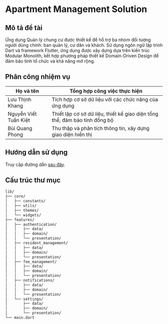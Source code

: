 # Apartment Management Solution

## Mô tả đề tài

Ứng dụng Quản lý chung cư được thiết kế để hỗ trợ ba nhóm đối tượng người dùng chính: ban quản lý, cư dân và khách. Sử dụng ngôn ngữ lập trình Dart và framework Flutter, ứng dụng được xây dựng dựa trên kiến trúc Modular Monolith, kết hợp phương pháp thiết kế Domain-Driven Design để đảm bảo tính tổ chức và khả năng mở rộng.

## Phân công nhiệm vụ

| Họ và tên            | Tổng hợp công việc thực hiện                           |
|---------------------|-------------------------------------------------------|
| Lưu Thịnh Khang     | Tích hợp cơ sở dữ liệu với các chức năng của ứng dụng    |
| Nguyễn Viết Tuấn Kiệt | Thiết lập cơ sở dữ liệu, thiết kế giao diện tổng thể, đảm bảo tính đồng bộ |
| Bùi Quang Phong      | Thu thập và phân tích thông tin, xây dựng giao diện hiển thị |

## Hướng dẫn sử dụng

Truy cập đường dẫn [sau đây](https://github.com/HaiAu2501/Apartment-Management-Solution).

## Cấu trúc thư mục

```bash
lib/
├── core/
│   ├── constants/
│   ├── utils/
│   ├── themes/
│   └── widgets/
├── features/
│   ├── authentication/
│   │   ├── data/
│   │   ├── domain/
│   │   └── presentation/
│   ├── resident_management/
│   │   ├── data/
│   │   ├── domain/
│   │   └── presentation/
│   ├── fee_management/
│   │   ├── data/
│   │   ├── domain/
│   │   └── presentation/
│   ├── notifications/
│   │   ├── data/
│   │   ├── domain/
│   │   └── presentation/
│   └── settings/
│       ├── data/
│       ├── domain/
│       └── presentation/
└── main.dart
```